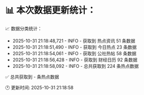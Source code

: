 📊 本次数据更新统计：
==========================

📈 数据分类统计：
- 2025-10-31 21:18:48,721 - INFO - 获取到 热点资讯 51 条数据
- 2025-10-31 21:18:51,490 - INFO - 获取到 今日热点 23 条数据
- 2025-10-31 21:18:54,061 - INFO - 获取到 公社热帖 58 条数据
- 2025-10-31 21:18:56,428 - INFO - 获取到 财经日历 92 条数据
- 2025-10-31 21:18:58,092 - INFO - 总共获取到 224 条热点数据

✅ 总共获取到 - 条热点数据

🕐 更新时间: 2025-10-31 21:18:58
